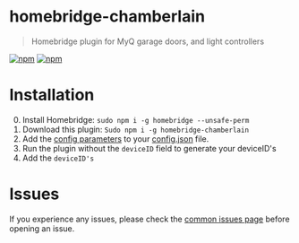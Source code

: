 # homebridge-chamberlain
> Homebridge plugin for MyQ garage doors, and light controllers

[![npm](https://img.shields.io/npm/v/homebridge-chamberlain?style=for-the-badge)](https://www.npmjs.com/package/homebridge-chamberlain)
[![npm](https://img.shields.io/npm/dt/homebridge-chamberlain?style=for-the-badge)](https://www.npmjs.com/package/homebridge-chamberlain)

# Installation
0) Install Homebridge:   ```sudo npm i -g homebridge --unsafe-perm```
1) Download this plugin: ```Sudo npm i -g homebridge-chamberlain```
2) Add the [config parameters](https://github.com/caseywebdev/homebridge-chamberlain/blob/master/config-example.MD) to your [config.json](https://github.com/nfarina/homebridge/blob/master/config-sample.json) file.
3) Run the plugin without the ```deviceID``` field to generate your deviceID's
4) Add the ```deviceID's```

# Issues 
If you experience any issues, please check the [common issues page](https://github.com/caseywebdev/homebridge-chamberlain/wiki/Common-Issues) before opening an issue.




